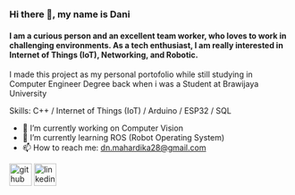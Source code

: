 ### Hi there 👋, my name is Dani
#### I am a curious person and an excellent team worker, who loves to work in challenging environments. As a tech enthusiast, I am really interested in Internet of Things (IoT), Networking, and Robotic.
I made this project as my personal portofolio while still studying in Computer Engineer Degree back when i was a Student at Brawijaya University

Skills: C++ / Internet of Things (IoT) / Arduino / ESP32 / SQL 

- 🔭 I’m currently working on Computer Vision
- 🌱 I’m currently learning ROS (Robot Operating System) 
- 📫 How to reach me: dn.mahardika28@gmail.com 


[<img src='[https://cdn.jsdelivr.net/npm/simple-icons@3.0.1/icons/github.svg](https://raw.githubusercontent.com/rdimascio/icons/932c4cf6c9e2031abeca1c164baa0f76785c16fe/icons/light/github.svg)' alt='github' height='40'>](https://github.com/damar15)  [<img src='[https://cdn.jsdelivr.net/npm/simple-icons@3.0.1/icons/linkedin.svg](https://raw.githubusercontent.com/rdimascio/icons/932c4cf6c9e2031abeca1c164baa0f76785c16fe/icons/light/linkedin.svg)https://raw.githubusercontent.com/rdimascio/icons/932c4cf6c9e2031abeca1c164baa0f76785c16fe/icons/light/linkedin.svg' alt='linkedin' height='40'>](https://www.linkedin.com/in/https://www.linkedin.com/in/danimahardikas//)  

